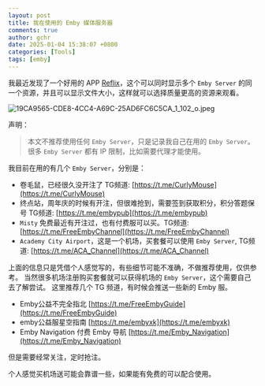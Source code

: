 ```yaml
---
layout: post
title: 我在使用的 Emby 媒体服务器
comments: true
author: gchr
date: 2025-01-04 15:38:07 +0800
categories: [Tools]
tags: [emby]
---
```


我最近发现了一个好用的 APP [Reflix](https://apps.apple.com/cn/app/reflix/id6621243955)，这个可以同时显示多个 ``Emby Server`` 的同一个资源，并且可以显示文件大小，这样就可以选择质量更高的资源来观看。

![19CA9565-CDE8-4CC4-A69C-25AD6FC6C5CA_1_102_o.jpeg](https://cdn.jsdelivr.net/gh/gongchunru/image/img/20250104160652342.jpeg)

声明：
> 本文不推荐使用任何 `Emby Server`，只是记录我自己在用的 `Emby Server`。很多 `Emby Server` 都有 IP 限制，比如需要代理才能使用。

我目前在用的有几个 `Emby Server`，分别是：
* 卷毛鼠，已经很久没开注了  TG频道: [https://t.me/CurlyMouse](https://t.me/CurlyMouse)
* 终点站，周年庆的时候有开注，但很难抢到，需要签到获取积分，积分答题保号  TG频道: [https://t.me/embypub](https://t.me/embypub)
* `Misty` 免费最近有开注过，也有付费服可以买。TG频道: [https://t.me/FreeEmbyChannel](https://t.me/FreeEmbyChannel)
* `Academy City Airport`，这是一个机场，买套餐可以使用 `Emby Server`, TG频道: [https://t.me/ACA_Channel](https://t.me/ACA_Channel)

上面的信息只是凭借个人感觉写的，有些细节可能不准确，不做推荐使用，仅供参考。
当然很多机场注册购买套餐就可以获得机场的 `Emby Server`，这个需要自己去了解尝试。
这里推荐几个 TG 频道，有时候会推送一些新的 Emby 服。

* Emby公益不完全指北 [https://t.me/FreeEmbyGuide](https://t.me/FreeEmbyGuide) 
* emby公益服星空指南 [https://t.me/embyxk](https://t.me/embyxk)
* Emby Navigation  付费 Emby 导航 [https://t.me/Emby_Navigation](https://t.me/Emby_Navigation)

但是需要经常关注，定时抢注。

个人感觉买机场送可能会靠谱一些，如果能有免费的可以配合使用。
